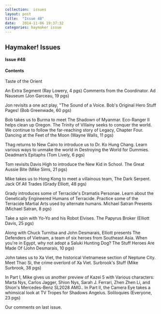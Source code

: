 ```yaml
---
collection:  issues
layout: post
title:  "Issue 48"
date:   2014-11-06 19:37:32
categories: haymaker issue
---
```


<h2>Haymaker! Issues</h2>

<h4>Issue #48</h4>

<h4>Contents</h4>

Taste of the Orient

An Extra Segment (Ray Lowery, 4 pgs)
Comments from the Coordinator.
Ad Nauseum (Jon Garceau, 19 pgs)

Jon revisits a one act play, "The Sound of a Voice.
Bob's Original Hero Stuff Pages! (Bob Greenwade, 60 pgs)

Bob takes us to Burma to meet The Shadown of Myanmar.
Eco-Ranger II helps clean up Oregon.
The Trinity of Villainy seeks to conquer the world.
We continue to follow the far-reaching story of Legacy, Chapter Four.
Dancing at the Feet of the Moon (Wayne Walls, 11 pgs)

Thag returns to New Cairo to introduce us to Dr. Ko Hung Chang.
Learn various ways to unmake the world in Destroying the World for Dummies.
Deadman’s Epitaphs (Tom Lively, 6 pgs)

Tom revisits Davis High to introduce the New Kid in School.
The Great Aussie Bite (Mike Sims, 21 pgs)

Mike takes us to Hong Kong to meet a villainous team, The Dark Serpent.
Jack Of All Trades (Grady Elliott, 48 pgs)

Grady introduces some of Terracide's Dramatis Personae.
Learn about the Genetically Engineered Humans of Terracide.
Practice some of the Terracide Martial Arts used by alternate humans.
Michael Satran Presents (Michael Satran, 8 pgs)

Take a spin with Yo-Yo and his Robot Elvises.
The Papyrus Broker (Elliott Davis, 25 pgs)

Along with Chuck Turnitsa and John Desmarais, Elliott presents The Defenders of Vietnam, a team of six heroes from Southeast Asia.
When you're in Egypt, why not adopt a Saluki Hunting Dog?
The Stuff Heroes Are Made Of (John Desmarais, 10 pgs)

John takes us to Xa Viet, the historical Vietnamese section of Neptune City.
Meet Thac Si, the crime overlord of Xa Viet.
Surbrook's Stuff (Mike Surbrook, 38 pgs)

In Part I, Mike gives us another preview of Kazei 5 with Various characters: Marta Nys, Carlos Jagger, Shion Nys, Sarah J. Ferrari, Zhen Zhen Li, and Shion's Mercedes-Benz SL2028 AMG..
In Part II, the Camera Eye takes a whimsical look at TV Tropes for Shadows Angelus.
Soliloquies (Everyone, 23 pgs)

Our comments on last issue.